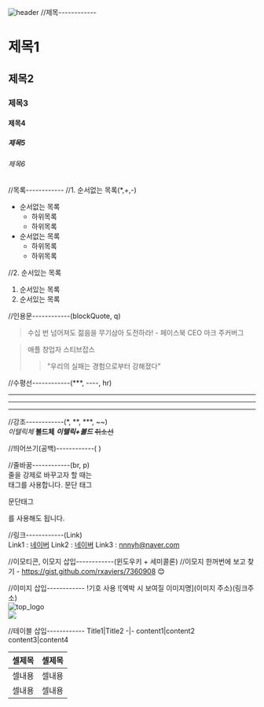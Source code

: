 ![header](https://capsule-render.vercel.app/api?type=wave&color=auto&height=300&section=header&text=nohyounghun!&fontSize=90)
//제목------------
# 제목1
## 제목2
### 제목3
#### 제목4
##### 제목5
###### 제목6

//목록------------
//1. 순서없는 목록(*,+,-)
* 순서없는 목록
  + 하위목록
  + 하위목록
* 순서없는 목록
  - 하위목록
  - 하위목록
    
//2. 순서있는 목록
1. 순서있는 목록
2. 순서있는 목록

//인용문------------(blockQuote, q)
> 수십 번 넘어져도 젊음을 무기삼아 도전하라! - 페이스북 CEO 마크 주커버그

> 애플 창업자 스티브잡스
>> "우리의 실패는 경험으로부터 강해졌다"

//수평선------------(***, ----, hr)
***
----
<hr />

//강조------------(*, **, ***, ~~)    <br />
*이텔릭체*
**볼드체**
***이텔릭+볼드***
~~취소선~~

//띄어쓰기(공백)------------(&nbsp;)
&nbsp;&nbsp;&nbsp;&nbsp;&nbsp;&nbsp;

//줄바꿈------------(br, p)    <br />
줄을 강제로 바꾸고자 할 때는 <br />태그를 사용합니다.
문단 태그 <p>문단태그</p>를 사용해도 됩니다.

//링크------------(Link)   <br />
Link1 : [네이버](https://naver.com)
Link2 : <a href="http://naver.com" title="네이버 바로가기" target="_blank">네이버</a>
Link3 : <nnnyh@naver.com>

//이모티콘, 이모지 삽입------------(윈도우키 + 세미콜론)
//이모지 한꺼번에 보고 찾기 - https://gist.github.com/rxaviers/7360908 :blush:

//이미지 삽입------------ !기호 사용
![엑박 시 보여질 이미지명](이미지 주소)(링크주소) <br>
![top_logo](https://harimpetfood.com/SkinImg/top_logo.gif)<br>
<img src="https://harimpetfood.com/SkinImg/top_logo.gif">

//테이블 삽입------------
Title1|Title2
-|-
content1|content2
content3|content4

<table>
  <thead>
    <tr><th>셀제목</th><th>셀제목</th></tr>
  </thead>
  <tbody>
    <tr><td>셀내용</td><td>셀내용</td></tr>
    <tr><td>셀내용</td><td>셀내용</td></tr>
  </tbody>
</table>
